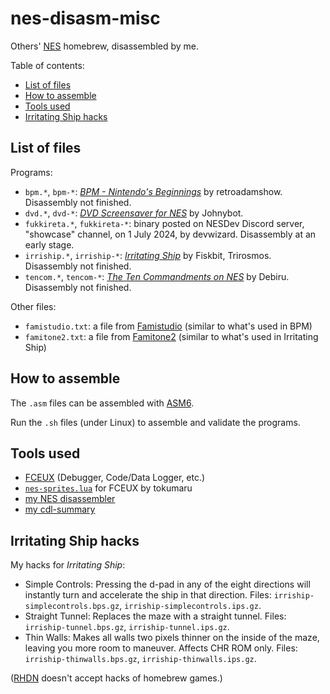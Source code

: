 # nes-disasm-misc
Others' [NES](https://en.wikipedia.org/wiki/Nintendo_Entertainment_System) homebrew, disassembled by me.

Table of contents:
* [List of files](#list-of-files)
* [How to assemble](#how-to-assemble)
* [Tools used](#tools-used)
* [Irritating Ship hacks](#irritating-ship-hacks)

## List of files
Programs:
* `bpm.*`, `bpm-*`: *[BPM - Nintendo's Beginnings](https://retroadamshow.itch.io/bpm-nintendos-beginnings)* by retroadamshow. Disassembly not finished.
* `dvd.*`, `dvd-*`: *[DVD Screensaver for NES](https://johnybot.itch.io/nes-dvd-screensaver)* by Johnybot.
* `fukkireta.*`, `fukkireta-*`: binary posted on NESDev Discord server, "showcase" channel, on 1 July 2024, by devwizard. Disassembly at an early stage.
* `irriship.*`, `irriship-*`: *[Irritating Ship](https://fiskbit.itch.io/irritating-ship)* by Fiskbit, Trirosmos. Disassembly not finished.
* `tencom.*`, `tencom-*`: *[The Ten Commandments on NES](https://debiru.itch.io/the-ten-commandments-on-nes)* by Debiru. Disassembly not finished.

Other files:
* `famistudio.txt`: a file from [Famistudio](https://github.com/BleuBleu/FamiStudio) (similar to what's used in BPM)
* `famitone2.txt`: a file from [Famitone2](https://shiru.untergrund.net/code.shtml) (similar to what's used in Irritating Ship)

## How to assemble
The `.asm` files can be assembled with [ASM6](https://www.romhacking.net/utilities/674/).

Run the `.sh` files (under Linux) to assemble and validate the programs.

## Tools used
* [FCEUX](https://fceux.com/web/home.html) (Debugger, Code/Data Logger, etc.)
* [`nes-sprites.lua`](https://forums.nesdev.org/viewtopic.php?f=2&t=13255) for FCEUX by tokumaru
* [my NES disassembler](https://github.com/qalle2/nes-disasm)
* [my cdl-summary](https://github.com/qalle2/cdl-summary)

## Irritating Ship hacks
My hacks for *Irritating Ship*:
* Simple Controls: Pressing the d-pad in any of the eight directions will
instantly turn and accelerate the ship in that direction. Files:
`irriship-simplecontrols.bps.gz`, `irriship-simplecontrols.ips.gz`.
* Straight Tunnel: Replaces the maze with a straight tunnel. Files:
`irriship-tunnel.bps.gz`, `irriship-tunnel.ips.gz`.
* Thin Walls: Makes all walls two pixels thinner on the inside of the maze,
leaving you more room to maneuver. Affects CHR ROM only. Files:
`irriship-thinwalls.bps.gz`, `irriship-thinwalls.ips.gz`.

([RHDN](https://www.romhacking.net) doesn't accept hacks of homebrew games.)
